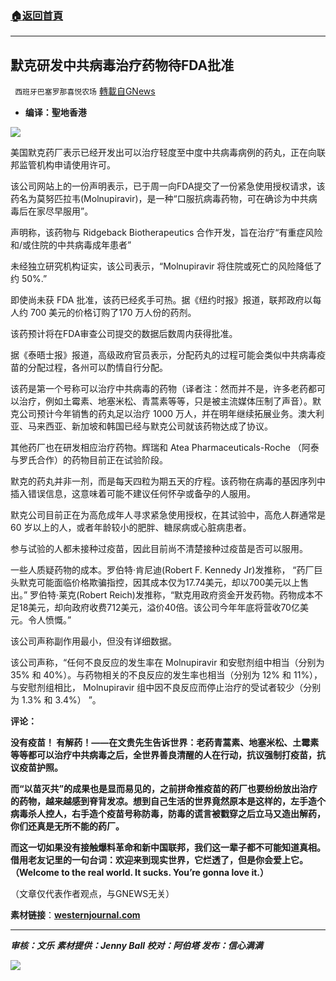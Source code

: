 ###  [:house:返回首頁](https://github.com/ourhimalayas/txt)
---


## 默克研发中共病毒治疗药物待FDA批准
` 西班牙巴塞罗那喜悦农场` [轉載自GNews](https://gnews.org/zh-hans/1593540/)

- **编译：聖地香港**


![](https://assets.gnews.org/wp-content/uploads/2021/10/tempsnip329.png)

美国默克药厂表示已经开发出可以治疗轻度至中度中共病毒病例的药丸，正在向联邦监管机构申请使用许可。

该公司网站上的一份声明表示，已于周一向FDA提交了一份紧急使用授权请求，该药名为莫努匹拉韦(Molnupiravir)，是一种“口服抗病毒药物，可在确诊为中共病毒后在家尽早服用”。

声明称，该药物与 Ridgeback Biotherapeutics 合作开发，旨在治疗“有重症风险和/或住院的中共病毒成年患者”

未经独立研究机构证实，该公司表示，“Molnupiravir 将住院或死亡的风险降低了约 50%.”

即使尚未获 FDA 批准，该药已经炙手可热。据《纽约时报》报道，联邦政府以每人约 700 美元的价格订购了170 万人份的药剂。

该药预计将在FDA审查公司提交的数据后数周内获得批准。

据《泰晤士报》报道，高级政府官员表示，分配药丸的过程可能会类似中共病毒疫苗的分配过程，各州可以酌情自行分配。

该药是第一个号称可以治疗中共病毒的药物（译者注：然而并不是，许多老药都可以治疗，例如土霉素、地塞米松、青蒿素等等，只是被主流媒体压制了声音）。默克公司预计今年销售的药丸足以治疗 1000 万人，并在明年继续拓展业务。澳大利亚、马来西亚、新加坡和韩国已经与默克公司就该药物达成了协议。

其他药厂也在研发相应治疗药物。辉瑞和 Atea Pharmaceuticals-Roche （阿泰与罗氏合作）的药物目前正在试验阶段。

默克的药丸并非一剂，而是每天四粒为期五天的疗程。该药物在病毒的基因序列中插入错误信息，这意味着可能不建议任何怀孕或备孕的人服用。

默克公司目前正在为高危成年人寻求紧急使用授权，在其试验中，高危人群通常是 60 岁以上的人，或者年龄较小的肥胖、糖尿病或心脏病患者。

参与试验的人都未接种过疫苗，因此目前尚不清楚接种过疫苗是否可以服用。

一些人质疑药物的成本。罗伯特·肯尼迪(Robert F. Kennedy Jr)发推称， “药厂巨头默克可能面临价格欺骗指控，因其成本仅为17.74美元，却以700美元以上售出。” 罗伯特·莱克(Robert Reich)发推称，“默克用政府资金开发药物。药物成本不足18美元，却向政府收费712美元，溢价40倍。该公司今年年底将营收70亿美元。令人愤慨。”

该公司声称副作用最小，但没有详细数据。

该公司声称，“任何不良反应的发生率在 Molnupiravir 和安慰剂组中相当（分别为 35% 和 40%）。与药物相关的不良反应的发生率也相当（分别为 12% 和 11%），与安慰剂组相比， Molnupiravir 组中因不良反应而停止治疗的受试者较少（分别为 1.3% 和 3.4%） ”。

**评论：**

**没有疫苗！ 有解药！——在文贵先生告诉世界：老药青蒿素、地塞米松、土霉素等等都可以治疗中共病毒之后，全世界善良清醒的人在行动，抗议强制打疫苗，抗议疫苗护照。**

**而“以苗灭共”的成果也是显而易见的，之前拼命推疫苗的药厂也要纷纷放出治疗的药物，越来越感到脊背发凉。想到自己生活的世界竟然原本是这样的，左手造个病毒杀人控人，右手造个疫苗号称防毒，防毒的谎言被戳穿之后立马又造出解药，你们还真是无所不能的药厂。**

**而这一切如果没有接触爆料革命和新中国联邦，我们这一辈子都不可能知道真相。借用老友记里的一句台词：欢迎来到现实世界，它烂透了，但是你会爱上它。（Welcome to the real world. It sucks. You’re gonna love it.）**

（文章仅代表作者观点，与GNEWS无关）

**素材链接**：**[westernjournal.com](https://www.westernjournal.com/merck-submits-covid-treatment-pill-fda-approval-study-yields-promising-data/?utm_source=Email&amp;utm_medium=newsletter-CT&amp;utm_campaign=dailypm&amp;utm_content=conservative-tribune&amp;ats_es=dca67062709054f7bc6c6d0d828f4d01)**

* * *

***审核：文乐***
***素材提供：Jenny Ball
校对：阿伯塔
发布：信心满满***

![](https://assets.gnews.org/wp-content/uploads/2021/10/GNEWS_CH.-1-1.jpeg)
